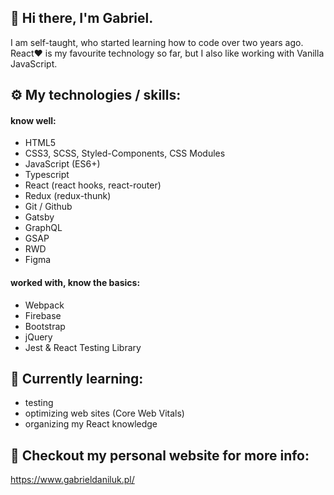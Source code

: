 ## 👋 Hi there, I'm Gabriel.

I am self-taught, who started learning how to code over two years ago. React❤️ is my favourite technology so far, but I also like working with Vanilla JavaScript. 

## ⚙️ My technologies / skills:

#### know well:

- HTML5
- CSS3, SCSS, Styled-Components, CSS Modules
- JavaScript (ES6+)
- Typescript
- React (react hooks, react-router)
- Redux (redux-thunk)
- Git / Github
- Gatsby
- GraphQL
- GSAP
- RWD
- Figma

#### worked with, know the basics:

- Webpack
- Firebase
- Bootstrap
- jQuery
- Jest & React Testing Library

## 📖 Currently learning:

- testing
- optimizing web sites (Core Web Vitals)
- organizing my React knowledge


## 🚧 Checkout my personal website for more info:

https://www.gabrieldaniluk.pl/
